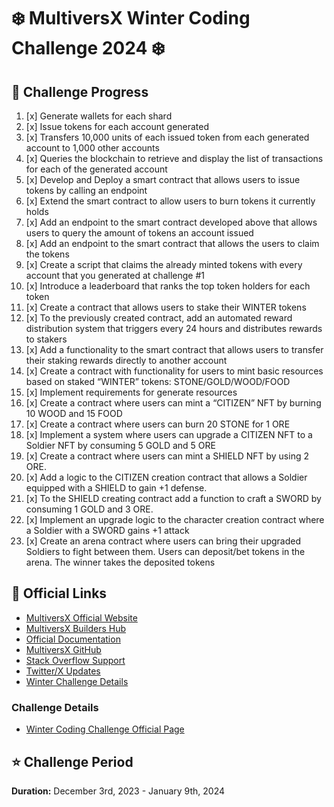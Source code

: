 # ❄️ MultiversX Winter Coding Challenge 2024 ❄️

## 🎯 Challenge Progress

1. [x] Generate wallets for each shard
2. [x] Issue tokens for each account generated
3. [x] Transfers 10,000 units of each issued token from each generated account to 1,000 other accounts
4. [x] Queries the blockchain to retrieve and display the list of transactions for each of the generated account
5. [x] Develop and Deploy a smart contract that allows users to issue tokens by calling an endpoint
6. [x] Extend the smart contract to allow users to burn tokens it currently holds
7. [x] Add an endpoint to the smart contract developed above that allows users to query the amount of tokens an account issued
8. [x] Add an endpoint to the smart contract that allows the users to claim the tokens
9. [x] Create a script that claims the already minted tokens with every account that you generated at challenge #1 
10. [x] Introduce a leaderboard that ranks the top token holders for each token 
11. [x] Create a contract that allows users to stake their WINTER tokens 
12. [x] To the previously created contract, add an automated reward distribution system that triggers every 24 hours and distributes rewards to stakers
13. [x] Add a functionality to the smart contract that allows users to transfer their staking rewards directly to another account 
14. [x] Create a contract with functionality for users to mint basic resources based on staked “WINTER” tokens: STONE/GOLD/WOOD/FOOD 
15. [x] Implement requirements for generate resources
16. [x] Create a contract where users can mint a “CITIZEN” NFT by burning 10 WOOD and 15 FOOD 
17. [x] Create a contract where users can burn 20 STONE for 1 ORE 
18. [x] Implement a system where users can upgrade a CITIZEN NFT to a Soldier NFT by consuming 5 GOLD and 5 ORE 
19. [x] Create a contract where users can mint a SHIELD NFT by using 2 ORE.
20. [x] Add a logic to the CITIZEN creation contract that allows a Soldier equipped with a SHIELD to gain +1 defense.
21. [x] To the SHIELD creating contract add a function to craft a SWORD by consuming 1 GOLD and 3 ORE.
22. [x] Implement an upgrade logic to the character creation contract where a Soldier with a SWORD gains +1 attack 
23. [x] Create an arena contract where users can bring their upgraded Soldiers to fight between them. Users can deposit/bet tokens in the arena. The winner takes the deposited tokens

## 🔗 Official Links
- [MultiversX Official Website](https://multiversx.com/)
- [MultiversX Builders Hub](https://multiversx.com/builders-hub)
- [Official Documentation](https://docs.multiversx.com/)
- [MultiversX GitHub](https://github.com/multiversx)
- [Stack Overflow Support](https://stackoverflow.com/questions/tagged/multiversx)
- [Twitter/X Updates](https://x.com/CodeMultiversX)
- [Winter Challenge Details](https://multiversx.notion.site/multiversx-winter-coding-challenge)


### Challenge Details
- [Winter Coding Challenge Official Page](https://multiversx.notion.site/multiversx-winter-coding-challenge)

## ⭐ Challenge Period
**Duration:** December 3rd, 2023 - January 9th, 2024
